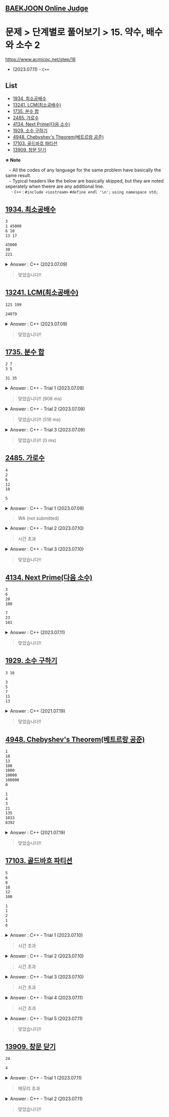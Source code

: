 ## [BAEKJOON Online Judge](/README.md#baekjoon-online-judge)

# 문제 > 단계별로 풀어보기 > 15. 약수, 배수와 소수 2

https://www.acmicpc.net/step/18

- (2023.07.11) - `C++`



## **List**

- [1934. 최소공배수](#1934-최소공배수)
- [13241. LCM(최소공배수)](#13241-lcm최소공배수)
- [1735. 분수 합](#1735-분수-합)
- [2485. 가로수](#2485-가로수)
- [4134. Next Prime(다음 소수)](#4134-next-prime다음-소수)
- [1929. 소수 구하기](#1929-소수-구하기)
- [4948. Chebyshev's Theorem(베트르랑 공준)](#4948-chebyshevs-theorem베트르랑-공준)
- [17103. 골드바흐 파티션](#17103-골드바흐-파티션)
- [13909. 창문 닫기](#13909-창문-닫기)


**※ Note**  

&nbsp;&nbsp; - All the codes of any language for the same problem have basically the same result.  
&nbsp;&nbsp; - Typical headers like the below are basically skipped, but they are noted seperately when theere are any additional line.  
&nbsp;&nbsp;&nbsp;&nbsp; · `C++` : `#include <iostream>` `#define endl '\n';` `using namespace std;`  



## [1934. 최소공배수](#list)

```txt
3
1 45000
6 10
13 17
```
```txt
45000
30
221
```

<details>
  <summary>Answer : C++ (2023.07.09)</summary>

```cpp
……
#include <cmath>
……
```
```cpp
int main()
{
    // Input
    int t;
    cin >> t;

    int a, b, Max, Min, prod, ans;
    for (int i = 0; i < t; i++)
    {
        cin >> a >> b;                                      // a, b <= 45,000 → a * b < 2.1b
        Max = max(a, b);
        Min = min(a, b);
        prod = a * b;
        ans = Max;

        // Operate
        while (ans < prod)
        {
            if (ans % Min == 0) break;
            ans += Max;
        }

        // Output
        cout << ans << endl;
    }

    return 0;
}
```
</details>

> 맞았습니다!!


## [13241. LCM(최소공배수)](#list)

```txt
121 199
```
```txt
24079
```

<details>
  <summary>Answer : C++ (2023.07.09)</summary>

```cpp
……
#include <cmath>

……
using ll = long long;
```
```cpp
int main()
{
    // Input
    ll a, b, Max, Min, prod, ans;
    cin >> a >> b;
    Max = max(a, b);
    Min = min(a, b);
    prod = a * b;
    ans = Max;

    // Operate
    while (ans < prod)
    {
        if (ans % Min == 0) break;
        ans += Max;
    }

    // Output
    cout << ans << endl;

    return 0;
}
```
</details>

> 맞았습니다!!


## [1735. 분수 합](#list)

```txt
2 7
3 5
```
```txt
31 35
```

<details>
  <summary>Answer : C++ - Trial 1 (2023.07.09)</summary>

```cpp
……
#include <cmath>
……
```
```cpp
int main()
{
    // Input
    int a, b, c, d, Max, Min, prod, den;
    cin >> a >> b >> c >> d;
    Max = max(b, d);
    Min = min(b, d);
    prod = b * d;
    den = Max;

    // Operate 1 : Get the common denominator
    while (den < prod)
    {
        if (den % Min == 0) break;
        den += Max;
    }

    // Operate 2 : Get the numerator
    int num = a * (den / b) + c * (den / d);

    // Operate 3 : Convert it as an irreducible fraction
    int gcd = den;                                       // Trial 1 : maybe not the best efficient way but enough to solve in 1 sec.
    while (gcd > 1)
    {
        if (num % gcd == 0 && den % gcd == 0) break;
        else gcd--;
    }

    // Output
    cout << num / gcd << ' ' << den / gcd << endl;

    return 0;
}
```
</details>

> 맞았습니다!! (908 ms)

<details>
  <summary>Answer : C++ - Trial 2 (2023.07.09)</summary>

```cpp
int main()
{
    ……

    // Operate 3 : Convert it as an irreducible fraction
    ……
    while (gcd > 1)
    {
        if ……
        else if (gcd == den) gcd = den / 2;              // Trial 2 : added because of my minimum conscience
        else ……
    }

    ……
}
```
</details>

> 맞았습니다!! (516 ms)


<details>
  <summary>Answer : C++ - Trial 3 (2023.07.09)</summary>

```cpp
int gcdf(int a, int b)                                      // Trial 3 : Euclidean algorithm
{
    int c;
    while (b)
    {
        c = a % b;
        a = b;
        b = c;
    }

    return a;
}
```
```cpp
int main()
{
    ……

    // Operate 3 : Convert it as an irreducible fraction
    ……
    int gcd = gcdf(num, den);                               // Trial 3

    ……
}
```
</details>

> 맞았습니다!! (0 ms)


## [2485. 가로수](#list)

```txt
4
2
6
12
18
```
```txt
5
```

<details>
  <summary>Answer : C++ - Trial 1 (2023.07.09)</summary>

```cpp
……
#include <vector>
#include <algorithm>
……
```
```cpp
int main()
{
    int n;
    cin >> n;

    // Input & Operate 1 : Find the shortest distance
    vector<int> v;
    int dist = 1000000000;
    int temp;
    for (int i = 0; i < n; i++)
    {
        cin >> temp;
        v.push_back(temp);

        if (i > 0 && v[i] - v[i-1] < dist) dist = v[i] - v[i-1];
    }

    // Operate 2 : Count trees newly planted
    int ans = 0;
    int loc = v[0];
    while (loc < v[n-1])
    {
        loc += dist;
        if (binary_search(v.begin(), v.end(), loc)) continue;
        else ans++;
    }

    // Output
    cout << ans << endl;

    return 0;
}
```
</details>

> WA (not submitted)

<details>
  <summary>Answer : C++ - Trial 2 (2023.07.10)</summary>

```cpp
// #define test
```
```cpp
int gcdf(int a, int b)
{
    int c;
    while (b)
    {
        c = a % b;
        a = b;
        b = c;
    }

    return a;
}
```
```cpp
int main()
{
    ……

    // Input & Operate 1 : Find the shortest distance as GCD
    ……
    int gcd, temp;
    for (int i = 0; i < n; i++)
    {
        ……

        if (i == 1 ) gcd = v[1] - v[0];
        else if (i > 1) gcd = gcdf(gcd, v[i] - v[i-1]);

        #ifdef test
            if (i > 0) printf("i:%d gcd:%d\n", i, gcd);
        #endif
    }

    // Operate 2 : Count trees newly planted
    ……
    while (loc < v[n-1])
    {
        loc += gcd;
        ……
    }

    ……
}
```
</details>

> 시간 초과

<details>
  <summary>Answer : C++ - Trial 3 (2023.07.10)</summary>

```cpp
……
#include <set>
……
```
```cpp
int main()
{
    ……

    // Input & Operate 1 : Find the distances by a set
    ……
    set<int> dists;
    int temp;
    for (int i = 0; i < n; i++)
    {
        ……

        if (i > 0 ) dists.insert(v[i] - v[i-1]);
    }

    // Operate 2 : Find the GCD in a vector converted from the set
    vector<int> vDists;
    for (auto it = dists.begin(); it != dists.end(); it++) vDists.push_back(*it);
    int gcd = vDists[0];
    for (int i = 1; i < vDists.size(); i++)
    {
        int temp = gcdf(vDists[i], vDists[i-1]);
        if (temp < gcd) gcd = temp;

        #ifdef test
            printf("i:%d temp:%d gcd:%d\n", i, temp, gcd);
        #endif
    }

    // Output : Do not need to use loop
    #ifdef test
        printf("range:%d range/gcd:%d\n", v[v.size()-1] - v[0], (v[v.size()-1] - v[0]) / gcd);
    #endif
    int ans = (v[v.size()-1] - v[0]) / gcd - (v.size() - 1);
    cout << ans << endl;

    ……
}
```
</details>

> 맞았습니다!!


## [4134. Next Prime(다음 소수)](#list)

```txt
3
6
20
100
```
```txt
7
23
101
```

<details>
  <summary>Answer : C++ (2023.07.11)</summary>

```cpp
……
#include <cmath>

……
using ll = long long;
```
```cpp
int main()
{
    ll t;
    cin >> t;

    ll n, nSqrt;
    for (ll i = 0; i < t; i++)
    {
        cin >> n;
        n = max(n, ll(2));                                  // max(ll, int) causes an error

        while (true)
        {
            bool isPrime = true;
            nSqrt = ll(sqrt(n)) + 1;
            for (ll j = 2; j < nSqrt; j++)
            {
                if (n % j == 0)
                {
                    isPrime = false;
                    break;
                }
            }

            if (isPrime == true)
            {
                cout << n << endl;
                break;
            }
            else n++;
        }
    }

    return 0;
}
```
</details>

> 맞았습니다!!


## [1929. 소수 구하기](#list)

```txt
3 16
```
```txt
3
5
7
11
13
```

<details>
  <summary>Answer : C++ (2021.07.19)</summary>

```cpp
int main()
{
    // seems to be needed ……
    ios_base::sync_with_stdio(false);
    cout.tie(NULL);

    // Input data
    int m, n;       // 1 <= m <= n <= 1,000,000, guarantee at least one prime number
    cin >> m >> n;

    // Determine if each number between m and n is a prime number
    int prime;
    if (m == 1) m++;                    // don't need to consider 1
    for (int i = m; i <= n; i++)
    {
        prime = 1;

        for (int j = 2; j <= i/j; j++)  // magic to avoid TLE! 
        {
            if (i % j  == 0)
            {
                prime = 0;
                break;
            }
        }

        if (prime == 1) cout << i << endl;
    }

    return 0;
}
```
</details>

> 맞았습니다!!


## [4948. Chebyshev's Theorem(베트르랑 공준)](#list)

```txt
1
10
13
100
1000
10000
100000
0
```
```txt
1
4
3
21
135
1033
8392
```

<details>
  <summary>Answer : C++ (2021.07.19)</summary>

```cpp
int main()
{
    // maybe better than nothing?
    ios_base::sync_with_stdio(false);
    cout.tie(NULL);

    int n;
    while (true)
    {
        // Input data
        cin >> n;
        if (n == 0) break;

        // Determine if each number between n and 2n is a prime one
        int m = 2 * n, prime, count = 0;
        for (int i = n + 1; i <= m; i++)    // "greater than n and less than or equal to 2n"
        {
            prime = 1;
            for (int j = 2; j <= i/j; j++)  // magic to avoid TLE! 
            {
                if (i % j  == 0)
                {
                    prime = 0;
                    break;
                }
            }
            if (prime == 1) count++;
        }

        // Output
        cout << count << endl;
    }

    return 0;
}
```
</details>

> 맞았습니다!!


## [17103. 골드바흐 파티션](#list)

```txt
5
6
8
10
12
100
```
```txt
1
1
2
1
6
```

<details>
  <summary>Answer : C++ - Trial 1 (2023.07.10)</summary>

```cpp
……
#include <cmath>

#define test
……
```
```cpp
int main()
{
    int t;
    cin >> t;

    int n;
    for (int i = 0; i < t; i++)
    {
        cin >> n;

        int cnt = 0;
        for (int j = 2; j <= n / 2; j++)
        {
            // Get a as a prime number
            bool aIsPrime = true;
            for (int k = 2; k <= int(sqrt(j)); k++)
            {
                if (j % k == 0)
                {
                    aIsPrime = false;
                    break;
                }
            }

            // Run only when a is a prime number
            if (aIsPrime == true)
            {
                int a = j;
                int b = n - j;

                // Get b as a prime number
                bool bIsPrime = true;
                for (int k = 2; k <= int(sqrt(b)); k++)
                {
                    if (b % k == 0)
                    {
                        bIsPrime = false;
                        break;
                    }
                }

                // Do cnt++ when a and b both are prime numbers
                if (bIsPrime == true)
                {
                    cnt++;

                    #ifdef test
                        printf("a:%d b:%d cnt:%d\n", a, b, cnt);
                    #endif
                }
            }
        }

        cout << cnt << endl;
    }

    return 0;
}
```
</details>

> 시간 초과

<details>
  <summary>Answer : C++ - Trial 2 (2023.07.10)</summary>

```cpp
……
#include <set>
……
```
```cpp
void getPn(set<int>* pn)
{
    for (int i = 2; i < 1000000; i++)
    {
        bool isPrime = true;
        for (int j = 2; j <= int(sqrt(i)); j++)
        {
            if (i % j == 0)
            {
                isPrime = false;
                break;
            }
        }

        if (isPrime == true) (*pn).insert(i);
    }
}
```
```cpp
int main()
{
    // First, get a set of prime numbers between 2 and 1m
    set<int> pn;
    getPn(&pn);

    ……

    ……
    for (int i = 0; i < t; i++)
    {
        ……

        // Count when `j` and `j - n` both exist
        ……
        for (int j = 2; j <= n / 2; j++)
        {
            if (pn.find(j) != pn.end() && pn.find(n - j) != pn.end()) cnt++;
        }

        ……
    }

    return 0;
}
```
</details>

> 시간 초과

<details>
  <summary>Answer : C++ - Trial 3 (2023.07.10)</summary>

```cpp
……
#include <vector>
#include <algorithm>
```
```cpp
// Use the sieve of Eratosthenes
void eratos(vector<int>* v, vector<int>* pn, const int* NUM)
{
    for (int i = 2; i <= *NUM; i++)
    {
        if ((*v)[i] == 1)
        {
            (*pn).push_back(i);

            #ifdef test
                cout << i << ' ';
            #endif

            for (int j = i; j <= *NUM; j += i) (*v)[j] = 0;                     // run only when i is a prime number
        }
    }

    #ifdef test
        cout << endl;
    #endif
}
```
```cpp
int main()
{
    // First, get a sorted vector of prime numbers between 2 and 1m
    #ifdef test
        const int NUM = 100;
    #else
        const int NUM = 1000000;
    #endif
    vector<int> v(NUM + 1, 1);
    vector<int> pn;
    eratos(&v, &pn, &NUM);

    ……

    ……
    for (int i = 0; i < t; i++)
    {
        ……

        ……
        for (int j = 2; j <= n / 2; j++)
        {
            if (binary_search(pn.begin(), pn.end(), j) && binary_search(pn.begin(), pn.end(), n - j))
            {
                cnt++;

                #ifdef test
                    printf("a:%d b:%d cnt:%d\n", j, n - j, cnt);
                #endif
            }
        }

        ……
    }

    ……
}
```
</details>

> 시간 초과

<details>
  <summary>Answer : C++ - Trial 4 (2023.07.11)</summary>

```cpp
// Use the sieve of Eratosthenes
void eratos(int* vPtr, vector<int>* pn, const int* NUM)
{
    for (int i = 2; i <= *NUM; i++)
    {
        if (vPtr[i] == 1)
        {
            ……

            for (int j = i; j <= *NUM; j += i) vPtr[j] = 0;                     // run only when i is a prime number
        }
    }

    ……
}
```
```cpp
int main()
{
    // First, get a sorted vector of prime numbers between 2 and 1m
    #ifdef ……
    #else
        const int NUM = 1'000'000;                                              // add digit separators
    #endif
    ……
    int* vPtr = v.data();                                                       // declare pointer for v
    ……
    eratos(vPtr, &pn, &NUM);

    ……
}
```
</details>

> 시간 초과

<details>
  <summary>Answer : C++ - Trial 5 (2023.07.11)</summary>

```cpp
// Use the sieve of Eratosthenes
void eratos(int* vPtr, const int* NUM)
{
    for (int i = 2; i <= *NUM; i++)
    {
        if (vPtr[i] == 1)
        {
            ……

            for (int j = i + i; j <= *NUM; j += i) vPtr[j] = 0;                 // run only when i is a prime number
        }
    }

    ……
}
```
```cpp
int main()
{
    // First, get a sorted vector of prime numbers between 2 and 1m
    ……
    eratos(vPtr, &NUM);

    ……

    ……
    for (int i = 0; i < t; i++)
    {
        cin >> n;

        // Count when `j` and `j - n` both exist
        ……
        for (int j = 2; j <= n / 2; j++)
        {
            if (v[j] == 1 && v[n-j] == 1)                                       // O(n * log_n) → O(n) : It was binary search that was the criminal!
            ……
        }

        ……
    }

    ……
}
```
</details>

> 맞았습니다!!


## [13909. 창문 닫기](#list)

```txt
24
```
```txt
4
```

<details>
  <summary>Answer : C++ - Trial 1 (2023.07.11)</summary>

```cpp
……
#include <vector>
#include <algorithm>

// #define test
……
```
```cpp
// Use some similiar algorithm with the sieve of Eratosthenes
void kindOfEratos(int* n, vector<bool>* v)
{
    for (int i = 1; i <= *n; i++)
    {
        for (int j = i; j <= *n; j += i) (*v)[j] = !(*v)[j];
    }
}
```
```cpp
int main()
{
    int n;
    cin >> n;

    // Operate 1 : Open and close the windows
    vector<bool> win(n + 1, false);
    kindOfEratos(&n, &win);

    // Operate 2 : Count the opened windows
    int cnt = 0;
    for (auto it = win.begin(); it != win.end(); it++)
    {
        if (*it == true) cnt++;

        #ifdef test
            cout << int(*it) << ' ';
        #endif
    }
    #ifdef test
        cout << endl;
    #endif

    // Output
    cout << cnt << endl;

    return 0;
}
```
</details>

> 메모리 초과

<details>
  <summary>Answer : C++ - Trial 2 (2023.07.11)</summary>

```cpp
……
// #include <vector>
……
```
```cpp
// // Use some similiar algorithm with the sieve of Eratosthenes → It causes MLE (2.1B Bit ≒ 262.5 MB)
// void kindOfEratos(int* n, vector<bool>* v)
// {
//     for (int i = 1; i <= *n; i++)
//     {
//         for (int j = i; j <= *n; j += i) (*v)[j] = !(*v)[j];
//     }
// }
```
```cpp
int main()
{
    int n;
    cin >> n;

    // // Operate 1 : Open and close the windows            // not needed
    // vector<bool> win(n + 1, false);
    // kindOfEratos(&n, &win);

    // Operate 2 : Count the opened windows
    // int cnt = 0;
    // for (int i = 1; i < win.size(); i++)
    // {
    //     if (win[i] == 1)
    //     {
    //         cnt++;

    //         #ifdef test
    //             cout << i << ' ';                        // 1 4 9 16 ……
    //         #endif
    //     }
    // }
    // #ifdef test
    //     cout << endl;
    // #endif

    int cnt = 0, i = 1;
    while (i * i <= n)
    {
        cnt++;
        i++;
    }

    ……
}
```
</details>

> 맞았습니다!!
